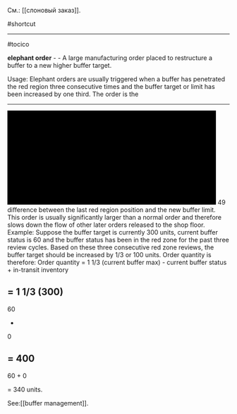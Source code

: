 См.: [[слоновый заказ]].

#shortcut




<hr/>

#tocico

<b>elephant order</b> -  - A large manufacturing order placed to restructure a buffer to a new higher buffer target.

Usage: Elephant orders are usually triggered when a buffer has penetrated the red region three consecutive times and the buffer target or limit has been increased by one third. The order is the 
<hr/>
<img src="./tocico_dictionary_2nd_editio-49_1.png"/>
49 
difference between the last red region position and the new buffer limit.  This order is usually significantly larger than a normal order and therefore slows down the flow of other later orders released to the shop floor. Example:  Suppose the buffer target is currently 300 units, current buffer status is 60 and the buffer status has been in the red zone for the past three review cycles.  Based on these three consecutive red zone reviews, the buffer target should be increased by 1/3 or 100 units.  Order quantity is therefore: Order quantity =
1 1/3 (current buffer max)
-
current buffer status
+
in-transit inventory 




  
=
1 1/3 (300)
 -
 60

+
0

 =
 400
  -
  60
 +
0

  =
 340 units. 
 
 



See:[[buffer management]].
